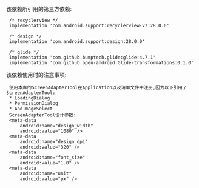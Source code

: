该依赖所引用的第三方依赖:

     /* recyclerview */
     implementation 'com.android.support:recyclerview-v7:28.0.0'

     /* design */
     implementation 'com.android.support:design:28.0.0'

     /* glide */
     implementation 'com.github.bumptech.glide:glide:4.7.1'
     implementation 'com.github.open-android:Glide-transformations:0.1.0'

该依赖使用时的注意事项:

     使用本库的ScreenAdapterTool在Application以及清单文件中注册,因为以下引用了ScreenAdapterTool:
     * LoadingDialog
     * PermissionDialog
     * AndImageSelect
     ScreenAdapterTool设计参数:
     <meta-data
         android:name="design_width"
         android:value="1080" />
     <meta-data
         android:name="design_dpi"
         android:value="320" />
     <meta-data
         android:name="font_size"
         android:value="1.0" />
     <meta-data
         android:name="unit"
         android:value="px" />



